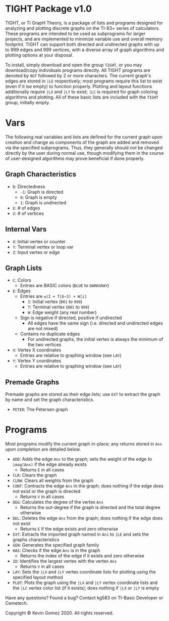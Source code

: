 # TIGHT Package v1.0
TIGHT, or TI GrapH Theory, is a package of lists and programs designed for analyzing and plotting discrete graphs on the TI-83+ series of calculators. These programs are intended to be used as subprograms for larger projects, and are implemented to minimize variable use and overall memory footprint. TIGHT can support both directed and undirected graphs with up to 999 edges and 999 vertices, with a diverse array of graph algorithms and plotting options at your disposal.

To install, simply download and open the group `TIGHT`, or you may download/copy individuals programs directly. All TIGHT programs are denoted by `θGT` followed by 2 or more characters. The current graph's edges are stored in `|LE` respectively; most programs require this list to exist (even if it ise empty) to function properly. Plotting and layout functions additionally require `|LX` and `|LY` to exist; `|LC` is required for graph coloring algorithms and plotting. All of these basic lists are included with the `TIGHT` group, initially empty.

# Vars
The following real variables and lists are defined for the current graph upon creation and change as components of the graph are added and removed via the specified subprograms. Thus, they generally should *not* be changed directly by the user during normal use, though modifying them in the course of user-designed algorithms may prove beneficial if done properly.

## Graph Characteristics
* `D`: Directedness
	* `-1`: Graph is directed
	* `0`: Graph is empty
	* `1`: Graph is undirected
* `E`: # of edges
* `V`: # of vertices

## Internal Vars
* `X`: Initial vertex or counter
* `Y`: Terminal vertex or loop var
* `Z`: Input vertex or edge

## Graph Lists
* `C`: Colors
	* Entries are BASIC colors (`BLUE` to `DARKGRAY`)
* `E`: Edges
	* Entries are `±(I + T|E~3) + W[i]`
		* `I`: Initial vertex (`001` to `999`)
		* `T`: Terminal vertex (`001` to `999`)
		* `W`: Edge weight (any real number)
	* Sign is negative if directed, positive if undirected
		* All edges have the same sign (i.e. directed and undirected edges are not mixed)
	* Contains no duplicate edges
		* For undirected graphs, the initial vertex is always the minimum of the two vertices
* `X`: Vertex X coordinates
	* Entries are relative to graphing window (see `LAY`)
* `Y`: Vertex Y coordinates
	* Entries are relative to graphing window (see `LAY`)

## Premade Graphs
Premade graphs are stored as their edge lists; use `EXT` to extract the graph by name and set the graph characteristics.
* `PETER`: The Petersen graph

# Programs
Most programs modify the current graph in-place; any returns stored in `Ans` upon completion are detailed below.
* `ADD`: Adds the edge `Ans` to the graph; sets the weight of the edge to `imag(Ans)` if the edge already exists
	* Returns `E` in all cases
* `CLR`: Clears the graph
* `CLRW`: Clears all weights from the graph
* `CONT`: Contracts the edge `Ans` in the graph; does nothing if the edge does not exist or the graph is directed
	* Returns `V` in all cases
* `DEG`: Calculates the degree of the vertex `Ans`
	* Returns the out-degree if the graph is directed and the total degree otherwise
* `DEL`: Deletes the edge `Ans` from the graph; does nothing if the edge does not exist
  * Returns `E` if the edge exists and zero otherwise
* `EXT`: Extracts the imported graph named in `Ans` to `|LE` and sets the graphs characteristics
* `GEN`: Generates the specified graph family
* `HAS`: Checks if the edge `Ans` is in the graph
	* Returns the index of the edge if it exists and zero otherwise
* `ID`: Identifies the largest vertex with the vertex `Ans`
	* Returns `V` in all cases
* `LAY`: Sets the `|LX` and `|LY` vertex coordinate lists for plotting using the specified layout method
* `PLOT`: Plots the graph using the `|LX` and `|LY` vertex coordinate lists and the `|LC` vertex color list (if it exists); does nothing if `|LX` or `|LY` is empty

Have any questions? Found a bug?
Contact kg583 on TI-Basic Developer or Cemetech.

Copyright © Kevin Gomez 2020. All rights reserved.
